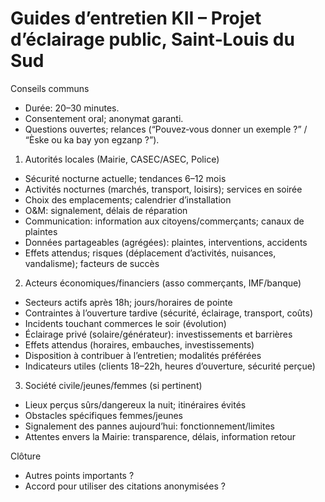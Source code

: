 # Guides d’entretien KII – Projet d’éclairage public, Saint‑Louis du Sud

Conseils communs
- Durée: 20–30 minutes.
- Consentement oral; anonymat garanti.
- Questions ouvertes; relances (“Pouvez‑vous donner un exemple ?” / “Èske ou ka bay yon egzanp ?”).

1) Autorités locales (Mairie, CASEC/ASEC, Police)
- Sécurité nocturne actuelle; tendances 6–12 mois
- Activités nocturnes (marchés, transport, loisirs); services en soirée
- Choix des emplacements; calendrier d’installation
- O&M: signalement, délais de réparation
- Communication: information aux citoyens/commerçants; canaux de plaintes
- Données partageables (agrégées): plaintes, interventions, accidents
- Effets attendus; risques (déplacement d’activités, nuisances, vandalisme); facteurs de succès

2) Acteurs économiques/financiers (asso commerçants, IMF/banque)
- Secteurs actifs après 18h; jours/horaires de pointe
- Contraintes à l’ouverture tardive (sécurité, éclairage, transport, coûts)
- Incidents touchant commerces le soir (évolution)
- Éclairage privé (solaire/générateur): investissements et barrières
- Effets attendus (horaires, embauches, investissements)
- Disposition à contribuer à l’entretien; modalités préférées
- Indicateurs utiles (clients 18–22h, heures d’ouverture, sécurité perçue)

3) Société civile/jeunes/femmes (si pertinent)
- Lieux perçus sûrs/dangereux la nuit; itinéraires évités
- Obstacles spécifiques femmes/jeunes
- Signalement des pannes aujourd’hui: fonctionnement/limites
- Attentes envers la Mairie: transparence, délais, information retour

Clôture
- Autres points importants ?
- Accord pour utiliser des citations anonymisées ?
